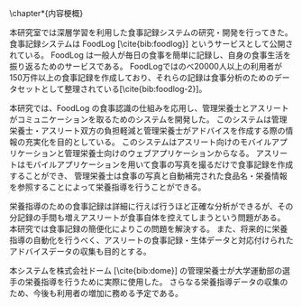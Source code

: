 \chapter*{内容梗概}

本研究室では深層学習を利用した食事記録システムの研究・開発を行ってきた。
食事記録システムは FoodLog [\cite{bib:foodlog}] というサービスとして公開されている。
FoodLog は一般人が毎日の食事を簡単に記録し、自身の食事生活を振り返るためのサービスである。
FoodLogではのべ20000人以上の利用者が150万件以上の食事記録を作成しており、それらの記録は食事分析のためのデータセットとして整理されている[\cite{bib:foodlog-2}]。

本研究では、FoodLog の食事認識の仕組みを応用し、管理栄養士とアスリートがコミュニケーションを取るためのシステムを開発した。
このシステムは管理栄養士・アスリート双方の負担軽減と管理栄養士がアドバイスを作成する際の情報の充実化を目的としている。
このシステムはアスリート向けのモバイルアプリケーションと管理栄養士向けのウェブアプリケーションからなる。
アスリートはモバイルアプリケーションを用いて食事の写真を撮るだけで食事記録を作成することができ、
管理栄養士は食事の写真と自動補完された食品名・栄養情報を参照することによって栄養指導を行うことができる。

栄養指導のための食事記録は詳細に行えば行うほど正確な分析ができるが、その分記録の手間も増えアスリートが食事自体を控えてしまうという問題がある。
本研究では食事記録の簡便化によりこの問題を解決する。
また、将来的に栄養指導の自動化を行うべく、アスリートの食事記録・生体データと対応付けられたアドバイスデータの収集も目的とする。

本システムを株式会社ドーム [\cite{bib:dome}] の管理栄養士が大学運動部の選手の栄養指導を行うために実際に使用した。
さらなる栄養指導データの収集のため、今後も利用者の増加に務める予定である。
